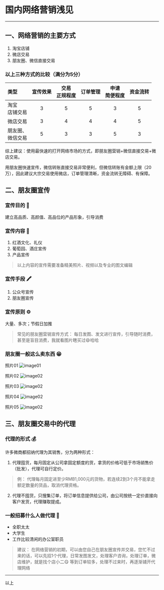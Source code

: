 # 国内网络营销浅见

---

## 一、网络营销的主要方式

1. 淘宝店铺
2. 微店交易
3. 朋友圈、微信直接交易

### 以上三种方式的比较（满分为5分）

|类型|宣传效果|交易<br>正规程度|订单管理|申请<br>简便程度|资金流转|
|:---|:---:|:---:|:---:|:---:|:---:|
|淘宝<br>店铺交易|3|5|5|3|5|
|微店交易|3|4|4|4|5|
|朋友圈、<br>微信交易|5|3|3|5|3|

综上建议：使用最快速的打开网络市场的方式，即朋友圈营销+微信直接交易+微店交易。

用朋友圈快速宣传，微信转账直接交易非常便利，但微信转账有金额上限（20万），因此建议大宗交易使用微店，订单管理清晰，资金流转无障碍、有保障。

## 二、朋友圈宣传

### 宣传目的 🏹

建立高品质、高颜值、高品位的产品形象，引导消费

### 宣传内容 📃

1. 红酒文化、礼仪
2. 葡萄园、酒庄宣传
3. 产品宣传

> 以上内容的宣传需要准备精美照片、视频以及专业的图文编辑

### 宣传手段 🖍

1. 公众号宣传
2. 朋友圈宣传

### 宣传原则 ⚙

大量、多次；节假日加推

> 常见的朋友圈营销宣传方式：
> 每日发图、发文进行宣传，引导随时消费，甚至是盲目消费，我就看图片瞎买过😄哈哈

### 朋友圈一般这么卖东西 😁

照片01
![image01](./wine_imgs/IMG_7417.PNG)

照片02
![image02](./wine_imgs/IMG_7418.PNG)

照片03
![image02](./wine_imgs/IMG_7419.PNG)

照片04
![image02](./wine_imgs/IMG_7420.PNG)

照片05
![image02](./wine_imgs/IMG_7421.PNG)

## 三、朋友圈交易中的代理

### 代理的形式 💰

许多微商都招纳代理为其销售，分为两种形式：

1. 代理囤货，每月固定从公司拿固定额度的货，拿货的价格可低于市场销售价（批发），代理可自行定价。

> 例：
> 代理每月固定进至少RMB1,000元的货物，若连续2到3个月不能拿走额定数量的货品，取消代理资格。

2. 代理不囤货，只搜集订单，将订单信息提供给公司，由公司按统一定价直接向客户发货，代理赚取提成。

### 一般招募什么人做代理 👩

* 全职太太
* 大学生
* 工作比较清闲的办公室职员

> 建议：
> 在网络营销的初期，可以由您自己在朋友圈宣传并交易，您忙不过来的话，可以先招1个代理，日常发图发文，处理客户咨询，处理订单，微店维护，就是找个店小二😋
> 等到订单较多，处理不过来时，再逐渐铺开代理网络

---

以上